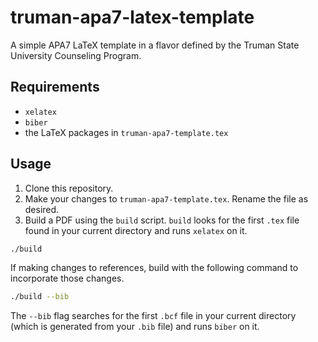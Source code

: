 # truman-apa7-latex-template

A simple APA7 LaTeX template in a flavor defined by the Truman State University Counseling Program.

## Requirements

* `xelatex`
* `biber`
* the LaTeX packages in `truman-apa7-template.tex`

## Usage

1. Clone this repository.
2. Make your changes to `truman-apa7-template.tex`. Rename the file as desired.
3. Build a PDF using the `build` script. `build` looks for the first `.tex` file
found in your current directory and runs `xelatex` on it.
  ```bash
  ./build
  ```
  If making changes to references, build with the following command to incorporate those changes.
  ```bash
  ./build --bib
  ```
  The `--bib` flag searches for the first `.bcf` file in your current directory (which is
  generated from your `.bib` file) and runs `biber` on it.
